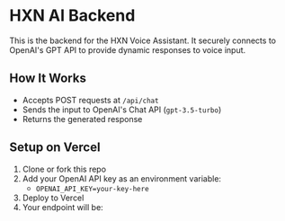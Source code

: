# HXN AI Backend

This is the backend for the HXN Voice Assistant. It securely connects to OpenAI's GPT API to provide dynamic responses to voice input.

## How It Works

- Accepts POST requests at `/api/chat`
- Sends the input to OpenAI's Chat API (`gpt-3.5-turbo`)
- Returns the generated response

## Setup on Vercel

1. Clone or fork this repo
2. Add your OpenAI API key as an environment variable:
   - `OPENAI_API_KEY=your-key-here`
3. Deploy to Vercel
4. Your endpoint will be:
